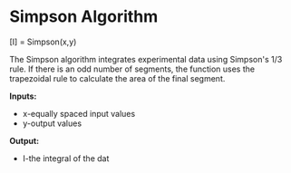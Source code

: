 # Simpson Algorithm
[I] = Simpson(x,y)

The Simpson algorithm integrates experimental data using Simpson's 1/3 rule. If there is an odd number of segments, the function uses the trapezoidal rule to calculate the area of the final segment.

**Inputs:**
* x-equally spaced input values
* y-output values

**Output:**
* I-the integral of the dat
